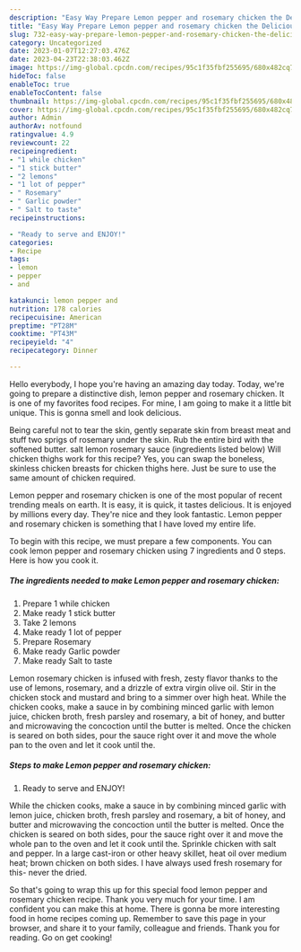 ```yaml
---
description: "Easy Way Prepare Lemon pepper and rosemary chicken the Delicious"
title: "Easy Way Prepare Lemon pepper and rosemary chicken the Delicious"
slug: 732-easy-way-prepare-lemon-pepper-and-rosemary-chicken-the-delicious
category: Uncategorized
date: 2023-01-07T12:27:03.476Z
date: 2023-04-23T22:38:03.462Z
image: https://img-global.cpcdn.com/recipes/95c1f35fbf255695/680x482cq70/lemon-pepper-and-rosemary-chicken-recipe-main-photo.jpg
hideToc: false
enableToc: true
enableTocContent: false
thumbnail: https://img-global.cpcdn.com/recipes/95c1f35fbf255695/680x482cq70/lemon-pepper-and-rosemary-chicken-recipe-main-photo.jpg
cover: https://img-global.cpcdn.com/recipes/95c1f35fbf255695/680x482cq70/lemon-pepper-and-rosemary-chicken-recipe-main-photo.jpg
author: Admin
authorAv: notfound
ratingvalue: 4.9
reviewcount: 22
recipeingredient:
- "1 while chicken"
- "1 stick butter"
- "2 lemons"
- "1 lot of pepper"
- " Rosemary"
- " Garlic powder"
- " Salt to taste"
recipeinstructions:

- "Ready to serve and ENJOY!"
categories:
- Recipe
tags:
- lemon
- pepper
- and

katakunci: lemon pepper and 
nutrition: 178 calories
recipecuisine: American
preptime: "PT28M"
cooktime: "PT43M"
recipeyield: "4"
recipecategory: Dinner

---
```



Hello everybody, I hope you're having an amazing day today. Today, we're going to prepare a distinctive dish, lemon pepper and rosemary chicken. It is one of my favorites food recipes. For mine, I am going to make it a little bit unique. This is gonna smell and look delicious.

Being careful not to tear the skin, gently separate skin from breast meat and stuff two sprigs of rosemary under the skin. Rub the entire bird with the softened butter. salt lemon rosemary sauce (ingredients listed below) Will chicken thighs work for this recipe? Yes, you can swap the boneless, skinless chicken breasts for chicken thighs here. Just be sure to use the same amount of chicken required.

Lemon pepper and rosemary chicken is one of the most popular of recent trending meals on earth. It is easy, it is quick, it tastes delicious. It is enjoyed by millions every day. They're nice and they look fantastic. Lemon pepper and rosemary chicken is something that I have loved my entire life.


To begin with this recipe, we must prepare a few components. You can cook lemon pepper and rosemary chicken using 7 ingredients and 0 steps. Here is how you cook it.

<!--inarticleads1-->

##### The ingredients needed to make Lemon pepper and rosemary chicken:

1. Prepare 1 while chicken
1. Make ready 1 stick butter
1. Take 2 lemons
1. Make ready 1 lot of pepper
1. Prepare  Rosemary
1. Make ready  Garlic powder
1. Make ready  Salt to taste


Lemon rosemary chicken is infused with fresh, zesty flavor thanks to the use of lemons, rosemary, and a drizzle of extra virgin olive oil. Stir in the chicken stock and mustard and bring to a simmer over high heat. While the chicken cooks, make a sauce in by combining minced garlic with lemon juice, chicken broth, fresh parsley and rosemary, a bit of honey, and butter and microwaving the concoction until the butter is melted. Once the chicken is seared on both sides, pour the sauce right over it and move the whole pan to the oven and let it cook until the. 

<!--inarticleads2-->

##### Steps to make Lemon pepper and rosemary chicken:


1. Ready to serve and ENJOY!

While the chicken cooks, make a sauce in by combining minced garlic with lemon juice, chicken broth, fresh parsley and rosemary, a bit of honey, and butter and microwaving the concoction until the butter is melted. Once the chicken is seared on both sides, pour the sauce right over it and move the whole pan to the oven and let it cook until the. Sprinkle chicken with salt and pepper. In a large cast-iron or other heavy skillet, heat oil over medium heat; brown chicken on both sides. I have always used fresh rosemary for this- never the dried. 

So that's going to wrap this up for this special food lemon pepper and rosemary chicken recipe. Thank you very much for your time. I am confident you can make this at home. There is gonna be more interesting food in home recipes coming up. Remember to save this page in your browser, and share it to your family, colleague and friends. Thank you for reading. Go on get cooking!
